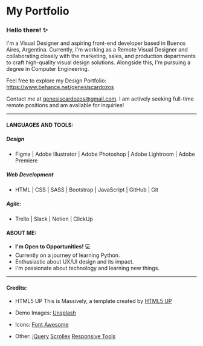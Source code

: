 # My Portfolio

### Hello there! ✨
I'm a Visual Designer and aspiring front-end developer based in Buenos Aires, Argentina.
Currently, I'm working as a Remote Visual Designer and collaborating closely with the marketing, sales, and production departments to craft high-quality visual design solutions. Alongside this, I'm pursuing a degree in Computer Engineering.

Feel free to explore my Design Portfolio: https://www.behance.net/genesiscardozos

Contact me at genesiscardozos@gmail.com. I am actively seeking full-time remote positions and am available for inquiries!
___

#### LANGUAGES AND TOOLS:

##### Design

- Figma | Adobe Illustrator | Adobe Photoshop | Adobe Lightroom | Adobe Premiere

##### Web Development

- HTML | CSS | SASS | Bootstrap | JavaScript | GitHub | Git

##### Agile:

- Trello | Slack | Notion | ClickUp

#### ABOUT ME: 
- **I'm Open to Opportunities!** 💻
- Currently on a journey of learning Python.
- Enthusiastic about UX/UI design and its impact.
- I'm passionate about technology and learning new things.

___

#### Credits:

- HTML5 UP 
        This is Massively, a template created by [HTML5 UP](html5up.net)

- Demo Images:
        [Unsplash](https://unsplash.com/)

- Icons:
	    [Font Awesome](fontawesome.io)

- Other:
	    [jQuery](jquery.com)
	    [Scrollex](github.com/ajlkn/jquery.scrollex)
	    [Responsive Tools](github.com/ajlkn/responsive-tools)
